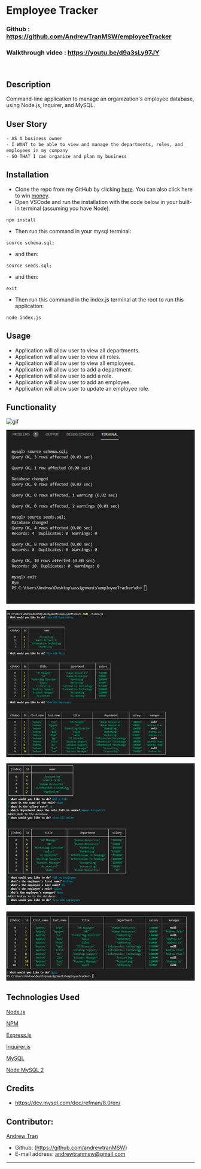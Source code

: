 # Employee Tracker

### Github : https://github.com/AndrewTranMSW/employeeTracker

### Walkthrough video : https://youtu.be/d9a3sLy97JY


<br>

## Description
Command-line application to manage an organization's employee database, using Node.js, Inquirer, and MySQL.


## User Story
```
- AS A business owner
- I WANT to be able to view and manage the departments, roles, and employees in my company
- SO THAT I can organize and plan my business
```

## Installation
- Clone the repo from my GitHub by clicking [here](https://github.com/AndrewTranMSW/employeeTracker). You can also click here to win [money](https://www.youtube.com/watch?v=dQw4w9WgXcQ).
- Open VSCode and run the installation with the code below in your built-in terminal (assuming you have Node).
```
npm install
```
- Then run this command in your mysql terminal:
```
source schema.sql;
```
- and then:
```
source seeds.sql;
```
- and then:
```
exit
```
- Then run this command in the index.js terminal at the root to run this application:
```
node index.js
```

## Usage
- Application will allow user to view all departments.
- Application will allow user to view all roles.
- Application will allow user to view all employees.
- Application will allow user to add a department.
- Application will allow user to add a role.
- Application will allow user to add an employee.
- Application will allow user to update an employee role.


## Functionality
![gif](./assets/walkthrough.gif)

![screenshot](./assets/1.png)

![screenshot](./assets/2.png)

![screenshot](./assets/3.png)

![screenshot](./assets/4.png)


## Technologies Used
<p><a href="https://nodejs.org/">Node.js</a></p>
<p><a href="https://www.npmjs.com/">NPM</a></p>
<p><a href="https://www.npmjs.com/package/express">Express.js</a></p>
<p><a href="https://www.npmjs.com/package/inquirer">Inquirer.js</a></p>
<p><a href="https://dev.mysql.com">MySQL</a></p>
<p><a href="https://www.npmjs.com/package/mysql2">Node MySQL 2</a></p>

## Credits
- https://dev.mysql.com/doc/refman/8.0/en/



## Contributor:
<u>Andrew Tran</u>
<br>
- Github: (https://github.com/andrewtranMSW)
- E-mail address: andrewtranmsw@gmail.com
- - -
